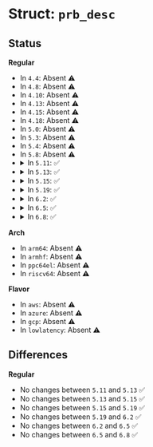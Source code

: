 # Struct: <code>prb_desc</code>

## Status
<b>Regular</b>
<ul>
<li>
In <code>4.4</code>: Absent ⚠️
</li>
<li>
In <code>4.8</code>: Absent ⚠️
</li>
<li>
In <code>4.10</code>: Absent ⚠️
</li>
<li>
In <code>4.13</code>: Absent ⚠️
</li>
<li>
In <code>4.15</code>: Absent ⚠️
</li>
<li>
In <code>4.18</code>: Absent ⚠️
</li>
<li>
In <code>5.0</code>: Absent ⚠️
</li>
<li>
In <code>5.3</code>: Absent ⚠️
</li>
<li>
In <code>5.4</code>: Absent ⚠️
</li>
<li>
In <code>5.8</code>: Absent ⚠️
</li>
<li>
<details>
<summary>In <code>5.11</code>: ✅</summary>

```c
struct prb_desc {
    atomic_long_t state_var;
    struct prb_data_blk_lpos text_blk_lpos;
};
```
</details>
</li>
<li>
<details>
<summary>In <code>5.13</code>: ✅</summary>

```c
struct prb_desc {
    atomic_long_t state_var;
    struct prb_data_blk_lpos text_blk_lpos;
};
```
</details>
</li>
<li>
<details>
<summary>In <code>5.15</code>: ✅</summary>

```c
struct prb_desc {
    atomic_long_t state_var;
    struct prb_data_blk_lpos text_blk_lpos;
};
```
</details>
</li>
<li>
<details>
<summary>In <code>5.19</code>: ✅</summary>

```c
struct prb_desc {
    atomic_long_t state_var;
    struct prb_data_blk_lpos text_blk_lpos;
};
```
</details>
</li>
<li>
<details>
<summary>In <code>6.2</code>: ✅</summary>

```c
struct prb_desc {
    atomic_long_t state_var;
    struct prb_data_blk_lpos text_blk_lpos;
};
```
</details>
</li>
<li>
<details>
<summary>In <code>6.5</code>: ✅</summary>

```c
struct prb_desc {
    atomic_long_t state_var;
    struct prb_data_blk_lpos text_blk_lpos;
};
```
</details>
</li>
<li>
<details>
<summary>In <code>6.8</code>: ✅</summary>

```c
struct prb_desc {
    atomic_long_t state_var;
    struct prb_data_blk_lpos text_blk_lpos;
};
```
</details>
</li>
</ul>
<b>Arch</b>
<ul>
<li>
In <code>arm64</code>: Absent ⚠️
</li>
<li>
In <code>armhf</code>: Absent ⚠️
</li>
<li>
In <code>ppc64el</code>: Absent ⚠️
</li>
<li>
In <code>riscv64</code>: Absent ⚠️
</li>
</ul>
<b>Flavor</b>
<ul>
<li>
In <code>aws</code>: Absent ⚠️
</li>
<li>
In <code>azure</code>: Absent ⚠️
</li>
<li>
In <code>gcp</code>: Absent ⚠️
</li>
<li>
In <code>lowlatency</code>: Absent ⚠️
</li>
</ul>

## Differences
<b>Regular</b>
<ul>
<li>
No changes between <code>5.11</code> and <code>5.13</code> ✅
</li>
<li>
No changes between <code>5.13</code> and <code>5.15</code> ✅
</li>
<li>
No changes between <code>5.15</code> and <code>5.19</code> ✅
</li>
<li>
No changes between <code>5.19</code> and <code>6.2</code> ✅
</li>
<li>
No changes between <code>6.2</code> and <code>6.5</code> ✅
</li>
<li>
No changes between <code>6.5</code> and <code>6.8</code> ✅
</li>
</ul>
